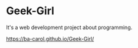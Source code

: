 # Geek-Girl
It's a web development project about programming.


https://ba-carol.github.io/Geek-Girl/
